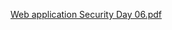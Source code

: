 [Web application Security Day 06.pdf](https://github.com/fengsujie/Web-Application-Security-Day-06/files/9460926/Web.application.Security.Day.06.pdf)
